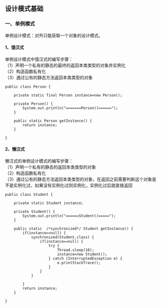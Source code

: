设计模式基础
----------------


### 一、单例模式

单例设计模式：对外只能获取一个对象的设计模式。


#### 1、饿汉式

单例设计模式中饿汉式的编写步骤：</br>
（1）声明一个私有的静态的最终的返回本类类型的对象并实例化</br>
（2）构造函数私有化</br>
（3）通过公有的静态方法返回本类类型的对象</br>
`````
public class Person {
	
	private static final Person instance=new Person();
	
	private Person() {
		System.out.println("=======Person()======");
	}
	
	public static Person getInstance() {
		return instance;
	}

}

`````


#### 2、懒汉式

懒汉式的单例设计模式的编写步骤：</br>
（1）声明一个私有的静态的返回本类类型的对象</br>
（2）构造函数私有化</br>
（3）通过公有的静态方法返回本类类型的对象，在返回之前需要判断这个对象是不是实例化过，如果没有实例化过则实例化，实例化过后就直接返回</br>
`````
public class Student {
	
	private static Student instance;
	
	private Student() {
		System.out.println("======Student()=====");
	}

	public static  /*synchronized*/ Student getInstance() {
		if(instance==null) {
			synchronized(Student.class) {
				if(instance==null) {
					try {
						Thread.sleep(10);
						instance=new Student();
					} catch (InterruptedException e) {
						e.printStackTrace();
					}
				}
			}
			
		}
		return instance;
	}

}
`````













